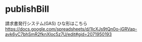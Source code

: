 # publishBill
請求書発行システム(GAS)
ひな形はこちら
https://docs.google.com/spreadsheets/d/1IcXJs9tQn0o-jGRVap-avk6yC7bhSmR2fknXloc5z7U/edit#gid=2071950193
